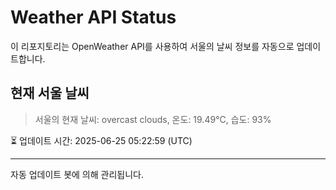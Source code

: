 
# Weather API Status

이 리포지토리는 OpenWeather API를 사용하여 서울의 날씨 정보를 자동으로 업데이트합니다.

## 현재 서울 날씨
> 서울의 현재 날씨: overcast clouds, 온도: 19.49°C, 습도: 93%

⏳ 업데이트 시간: 2025-06-25 05:22:59 (UTC)

---
자동 업데이트 봇에 의해 관리됩니다.
